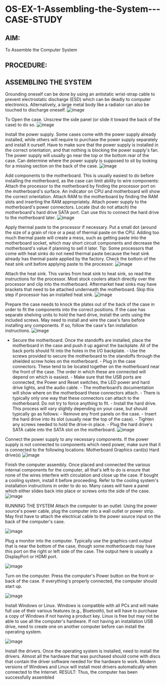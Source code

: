 # OS-EX-1-Assembling-the-System---CASE-STUDY

## AIM:
To Assemble the Computer System

## PROCEDURE:
## ASSEMBLING THE SYSTEM
Grounding oneself can be done by using an antistatic wrist-strap cable to prevent electrostatic discharge (ESD) which can be deadly to computer electronics.
Alternatively, a large metal body like a radiator can also be touched to discharge oneself.
![image](https://github.com/keerthysesha/OS-EX-1-Assembling-the-System---CASE-STUDY/assets/125575936/70cc11b7-81eb-477e-a8a0-db3789d556ff)

To Open the case. Unscrew the side panel (or slide it toward the back of the case) to do so.
![image](https://github.com/keerthysesha/OS-EX-1-Assembling-the-System---CASE-STUDY/assets/125575936/b0c776af-1928-42be-b6d9-c2f8597771be)

Install the power supply. Some cases come with the power supply already installed, while others will require to purchase the power supply separately and install it ourself. Have to make sure that the power supply is installed in the correct orientation, and that nothing is blocking the power supply's fan.
The power supply will usually go near the top or the bottom rear of the case. Can determine where the power supply is supposed to sit by looking for a missing section on the back of the case.
![image](https://github.com/keerthysesha/OS-EX-1-Assembling-the-System---CASE-STUDY/assets/125575936/3b27eeb7-490e-44ba-87e6-85a6d03efdc1)

Add components to the motherboard. This is usually easiest to do before installing the motherboard, as the case can limit ability to wire components:
Attach the processor to the motherboard by finding the processor port on the motherboard's surface. An indicator on CPU and motherboard will show the correct orientation.
Attach RAM to the motherboard by finding the RAM slots and inserting the RAM appropriately.
Attach power supply to the motherboard's power connectors.
Locate (but do not attach) the motherboard's hard drive SATA port. Can use this to connect the hard drive to the motherboard later.
![image](https://github.com/keerthysesha/OS-EX-1-Assembling-the-System---CASE-STUDY/assets/125575936/4bda981e-31e2-4ed8-9c30-6db815f3f32d)

Apply thermal paste to the processor if necessary.
Put a small dot (around the size of a grain of rice or a pea) of thermal paste on the CPU.
Adding too much thermal paste will create a mess, such as getting paste into the motherboard socket, which may short circuit components and decrease the motherboard's value if planning to sell it later.
Tip: Some processors that come with heat sinks do not need thermal paste because the heat sink already has thermal paste applied by the factory. Check the bottom of the heat sink unit before applying paste to the processor.
![image](https://github.com/keerthysesha/OS-EX-1-Assembling-the-System---CASE-STUDY/assets/125575936/ca27517b-0e83-422b-9b32-db9b60ebf30f)

Attach the heat sink. This varies from heat sink to heat sink, so read the instructions for the processor.
Most stock coolers attach directly over the processor and clip into the motherboard.
Aftermarket heat sinks may have brackets that need to be attached underneath the motherboard.
Skip this step if processor has an installed heat sink.
![image](https://github.com/keerthysesha/OS-EX-1-Assembling-the-System---CASE-STUDY/assets/125575936/6d8f8939-e5f2-44fb-9e98-f0cbd947f217)

Prepare the case needs to knock the plates out of the back of the case in order to fit the components into the correct positions.
If the case has separate shelving units to hold the hard drive, install the units using the included screws.
May need to install and wire the case's fans before installing any components. If so, follow the case's fan installation instructions.
![image](https://github.com/keerthysesha/OS-EX-1-Assembling-the-System---CASE-STUDY/assets/125575936/ac9bb42e-ef6c-4156-88cb-9f135155addf)


- Secure the motherboard. Once the standoffs are installed, place the motherboard in the case and push it up against the backplate. All of the back ports should fit into the holes in the I/O backplate. - Use the screws provided to secure the motherboard to the standoffs through the shielded screw holes on the motherboard. - Plug in the case connectors. These tend to be located together on the motherboard near the front of the case. The order in which these are connected will depend on which is easiest. - Make sure that the USB ports are connected, the Power and Reset switches, the LED power and hard drive lights, and the audio cable. - The motherboard’s documentation will show where on the motherboard these connectors attach. - There is typically only one way that these connectors can attach to the motherboard. Do not try to force anything to fit. - Install the hard drive. This process will vary slightly depending on your case, but should typically go as follows: - Remove any front panels on the case. - Insert the hard drive into its slot (usually near the top of the case). - Tighten any screws needed to hold the drive-in place. - Plug the hard drive's SATA cable into the SATA slot on the motherboard.
![image](https://github.com/keerthysesha/OS-EX-1-Assembling-the-System---CASE-STUDY/assets/125575936/7698668a-a3db-446c-8690-cc3c91c6b5b9)


Connect the power supply to any necessary components. If the power supply is not connected to components which need power, make sure that it is connected to the following locations:
Motherboard
Graphics card(s)
Hard drive(s)
![image](https://github.com/keerthysesha/OS-EX-1-Assembling-the-System---CASE-STUDY/assets/125575936/7469fd2d-1fdd-4a58-aa19-2328e6bbd034)


Finish the computer assembly.
Once placed and connected the various internal components for the computer, all that's left to do is ensure that none of the wires interfere with circulation and close up the case.
If bought a cooling system, install it before proceeding.
Refer to the cooling system's installation instructions in order to do so.
Many cases will have a panel which either slides back into place or screws onto the side of the case.
![image](https://github.com/keerthysesha/OS-EX-1-Assembling-the-System---CASE-STUDY/assets/125575936/ebf6a6c4-bec4-43e1-9666-e4479f55d1d2)


RUNNING THE SYSTEM
Attach the computer to an outlet. Using the power source's power cable, plug the computer into a wall outlet or power strip.
May first have to attach the electrical cable to the power source input on the back of the computer's case.

![image](https://github.com/keerthysesha/OS-EX-1-Assembling-the-System---CASE-STUDY/assets/125575936/6b87b0d3-7428-4aad-94b4-f0dea14977ec)



Plug a monitor into the computer. Typically use the graphics card output that is near the bottom of the case, though some motherboards may have this port on the right or left side of the case.
The output here is usually a DisplayPort or HDMI port.

![image](https://github.com/keerthysesha/OS-EX-1-Assembling-the-System---CASE-STUDY/assets/125575936/036d7a9e-17b2-430a-85b5-64bce049cce2)



Turn on the computer. Press the computer's Power button on the front or back of the case. If everything's properly connected, the computer should start up.

![image](https://github.com/keerthysesha/OS-EX-1-Assembling-the-System---CASE-STUDY/assets/125575936/a9b7cade-cca0-438d-802d-de41b33a94c0)



Install Windows or Linux. Windows is compatible with all PCs and will make full use of their various features (e.g., Bluetooth), but will have to purchase a copy of Windows if not having a product key. Linux is free but may not be able to use all the computer's hardware.
If not having an installation USB drive, need to create one on another computer before can install the operating system.

![image](https://github.com/keerthysesha/OS-EX-1-Assembling-the-System---CASE-STUDY/assets/125575936/de78101b-e386-428d-b755-51a9a666e700)



Install the drivers. Once the operating system is installed, need to install the drivers.
Almost all the hardware that was purchased should come with discs that contain the driver software needed for the hardware to work.
Modern versions of Windows and Linux will install most drivers automatically when connected to the Internet.
RESULT:
Thus, the computer has been successfully assembled
